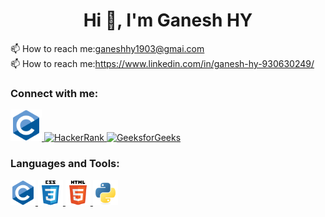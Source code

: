 <h1 align="center">Hi 👋, I'm Ganesh HY</h1>



📫 How to reach me:ganeshhy1903@gmai.com<br>
📫 How to reach me:https://www.linkedin.com/in/ganesh-hy-930630249/
<h3 align="left">Connect with me:</h3>

<!-- GitHub Icon -->
<a href="https://github.com/YourGitHubUsername" target="_blank" rel="noopener noreferrer">
    <img src="https://raw.githubusercontent.com/devicons/devicon/master/icons/c/c-original.svg" alt="GitHub" width="50" height="50">
</a>

<!-- HackerRank Icon -->
<a href="https://www.hackerrank.com/profile/ganeshhy1903" target="_blank" rel="noopener noreferrer">
    <img src="https://upload.wikimedia.org/wikipedia/commons/6/65/HackerRank_logo.png" alt="HackerRank" width="50" height="50">
</a>

<!-- GeeksforGeeks Icon -->
<a href="https://www.geeksforgeeks.org/user/ganeshhg77w/" target="_blank" rel="noopener noreferrer">
    <img src="https://media.geeksforgeeks.org/wp-content/cdn-uploads/gfg_200X200-min.png" alt="GeeksforGeeks" width="50" height="50">
</a>


<p align="left">
</p>

<h3 align="left">Languages and Tools:</h3>
<p align="left"> <a href="https://www.cprogramming.com/" target="_blank" rel="noreferrer"> <img src="https://raw.githubusercontent.com/devicons/devicon/master/icons/c/c-original.svg" alt="c" width="40" height="40"/> </a> <a href="https://www.w3schools.com/css/" target="_blank" rel="noreferrer"> <img src="https://raw.githubusercontent.com/devicons/devicon/master/icons/css3/css3-original-wordmark.svg" alt="css3" width="40" height="40"/> </a> <a href="https://www.w3.org/html/" target="_blank" rel="noreferrer"> <img src="https://raw.githubusercontent.com/devicons/devicon/master/icons/html5/html5-original-wordmark.svg" alt="html5" width="40" height="40"/> </a> <a href="https://www.python.org" target="_blank" rel="noreferrer"> <img src="https://raw.githubusercontent.com/devicons/devicon/master/icons/python/python-original.svg" alt="python" width="40" height="40"/> </a> </p>

